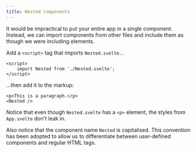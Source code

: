 ```yaml
---
title: Nested components
---
```


It would be impractical to put your entire app in a single component. Instead, we can import components from other files and include them as though we were including elements.

Add a `<script>` tag that imports `Nested.svelte`...

```svelte
<script>
	import Nested from './Nested.svelte';
</script>
```

...then add it to the markup:

```svelte
<p>This is a paragraph.</p>
<Nested />
```

Notice that even though `Nested.svelte` has a `<p>` element, the styles from `App.svelte` don't leak in.

Also notice that the component name `Nested` is capitalised. This convention has been adopted to allow us to differentiate between user-defined components and regular HTML tags.
